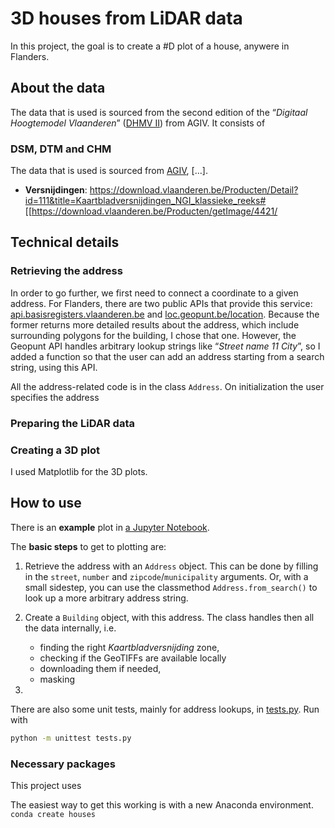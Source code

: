 # 3D houses from LiDAR data

In this project, the goal is to create a #D plot of a house, anywere in Flanders.

## About the data
The data that is used is sourced from the second edition of the “_Digitaal Hoogtemodel Vlaanderen_” ([DHMV II](https://overheid.vlaanderen.be/informatie-vlaanderen/producten-diensten/digitaal-hoogtemodel-dhmv)) from AGIV. 
It consists of 

### DSM, DTM and CHM
The data that is used is sourced from [AGIV](https://agiv.be), […]. 

* **Versnijdingen**: https://download.vlaanderen.be/Producten/Detail?id=111&title=Kaartbladversnijdingen_NGI_klassieke_reeks#
  [[https://download.vlaanderen.be/Producten/getImage/4421/

## Technical details
### Retrieving the address
In order to go further, we first need to connect a coordinate to a given address.
For Flanders, there are two public APIs that provide this service: [api.basisregisters.vlaanderen.be](https://docs.basisregisters.vlaanderen.be/docs/api-documentation.html#tag/api-documentation.html) and [loc.geopunt.be/location](https://loc.geopunt.be/).
Because the former returns more detailed results about the address, which include surrounding polygons for the building, I chose that one. 
However, the Geopunt API handles arbitrary lookup strings like “_Street name 11 City_”, so I added a function so that the user can add an address starting from a search string, using this API.

All the address-related code is in the class `Address`. 
On initialization the user specifies the address 

### Preparing the LiDAR data


### Creating a 3D plot
I used Matplotlib for the 3D plots. 


## How to use
There is an **example** plot in [a Jupyter Notebook](Example.ipynb). 

The **basic steps** to get to plotting are:
  1. Retrieve the address with an `Address` object. This can be done by filling in the `street`, `number` and `zipcode`/`municipality` arguments. Or, with a small sidestep, you can use the classmethod `Address.from_search()` to look up a more arbitrary address string.
  2. Create a `Building` object, with this address. The class handles then all the data internally, i.e. 

     - finding the right _Kaartbladversnijding_ zone,
     - checking if the GeoTIFFs are available locally
     - downloading them if needed, 
     - masking 

  3. 


There are also some unit tests, mainly for address lookups, in [tests.py](tests.py). Run with 
```sh 
python -m unittest tests.py
```

### Necessary packages
This project uses 

The easiest way to get this working is with a new Anaconda environment.
```conda create houses ```